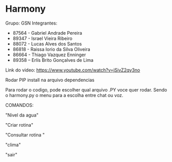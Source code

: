 # Harmony
Grupo: GSN
Integrantes: 
  * 87564 - Gabriel Andrade Pereira
  * 89347 - Israel Vieira Ribeiro
  * 88072 - Lucas Alves dos Santos
  * 86818 - Raissa Iorio da Silva Oliveira
  * 86664 - Thiago Vazquez Enninger
  * 89358 – Erlís Brito Gonçalves de Lima

Link do video: https://www.youtube.com/watch?v=jSivZ2qy3no

Rodar PIP install na arquivo dependencias 

Para rodar o codigo, pode escolher qual arquivo .PY voce quer rodar. Sendo o harmony.py o menu para a escolha entre chat ou voz. 

COMANDOS:

"Nivel da agua" 
 
"Criar rotina" 

"Consultar rotina "

"clima" 

"sair"


